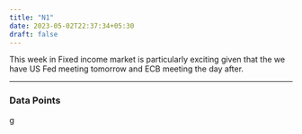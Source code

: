 ```yaml
---
title: "N1"
date: 2023-05-02T22:37:34+05:30
draft: false
---
```



This week in Fixed income market is particularly exciting given that the we have US Fed meeting tomorrow and ECB meeting the day after. 


---
### Data Points


g


